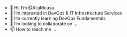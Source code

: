 - 👋 Hi, I’m @AliaMousa
- 👀 I’m interested in DevOps & IT Infrastructure Services
- 🌱 I’m currently learning DevOps Fundamentals
- 💞️ I’m looking to collaborate on ...
- 📫 How to reach me ...

<!---
AliaMousa/AliaMousa is a ✨ special ✨ repository because its `README.md` (this file) appears on your GitHub profile.
You can click the Preview link to take a look at your changes.
--->
